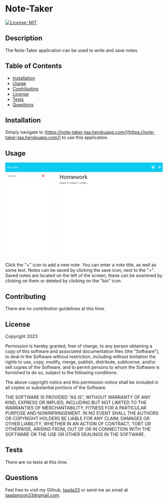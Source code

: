 
# Note-Taker
[![License: MIT](https://img.shields.io/badge/License-MIT-yellow.svg)](https://opensource.org/licenses/MIT)

  
## Description

The Note-Taker application can be used to write and save notes.


## Table of Contents

- [Installation](#installation)
- [Usage](#usage)
- [Contributing](#contributing)
- [License](#license)
- [Tests](#tests)
- [Questions](#questions)

## Installation

Simply navigate to (https://note-taker-taa.herokuapp.com/)[https://note-taker-taa.herokuapp.com/] to use this application.

## Usage

![Website Screenshot](assets/images/screenshot.png)

Click the "+" icon to add a new note. You can enter a note title, as well as some text. Notes can be saved by clicking the save icon, next to the "+". Saved notes are located on the left of the screen, these can be examined by clicking on them or deleted by clicking on the "bin" icon.
    
## Contributing

There are no contribution guidelines at this time.

## License 
    
Copyright 2023

Permission is hereby granted, free of charge, to any person obtaining a copy of this software and associated documentation files (the "Software"), to deal in the Software without restriction, including without limitation the rights to use, copy, modify, merge, publish, distribute, sublicense, and/or sell copies of the Software, and to permit persons to whom the Software is furnished to do so, subject to the following conditions:

The above copyright notice and this permission notice shall be included in all copies or substantial portions of the Software.

THE SOFTWARE IS PROVIDED "AS IS", WITHOUT WARRANTY OF ANY KIND, EXPRESS OR IMPLIED, INCLUDING BUT NOT LIMITED TO THE WARRANTIES OF MERCHANTABILITY, FITNESS FOR A PARTICULAR PURPOSE AND NONINFRINGEMENT. IN NO EVENT SHALL THE AUTHORS OR COPYRIGHT HOLDERS BE LIABLE FOR ANY CLAIM, DAMAGES OR OTHER LIABILITY, WHETHER IN AN ACTION OF CONTRACT, TORT OR OTHERWISE, ARISING FROM, OUT OF OR IN CONNECTION WITH THE SOFTWARE OR THE USE OR OTHER DEALINGS IN THE SOFTWARE.

## Tests

There are no tests at this time.

## Questions

Feel free to visit my Github, [taada33](https://github.com/taada33) or send me an email at taadamson33@gmail.com.

